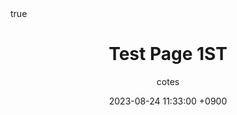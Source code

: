 ---
title: Test Page 1ST
author: cotes
date: 2023-08-24 11:33:00 +0900
categories: [GitBlog]
tags: [GitBlog]
pin: true
math: true
mermaid: true

---